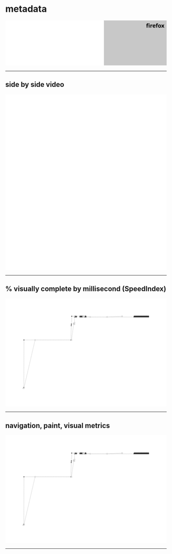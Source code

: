 
# metadata
![test and device metadata](../resources/2025-07-01-android-15-p8-artesp_x_metadata.svg)

---

## side by side video
![side by side video of firefox by chrome](../resources/2025-07-01-android-15-p8-artesp_x_video.svg)

---

## % visually complete by millisecond (SpeedIndex)
![line chart of percent visually complete via SpeedIndex metric](../resources/2025-07-01-android-15-p8-artesp_line_graph.svg)

---

## navigation, paint, visual metrics
![line chart of percent visually complete via SpeedIndex metric](../resources/2025-07-01-android-15-p8-artesp_line_graph.svg)

---
